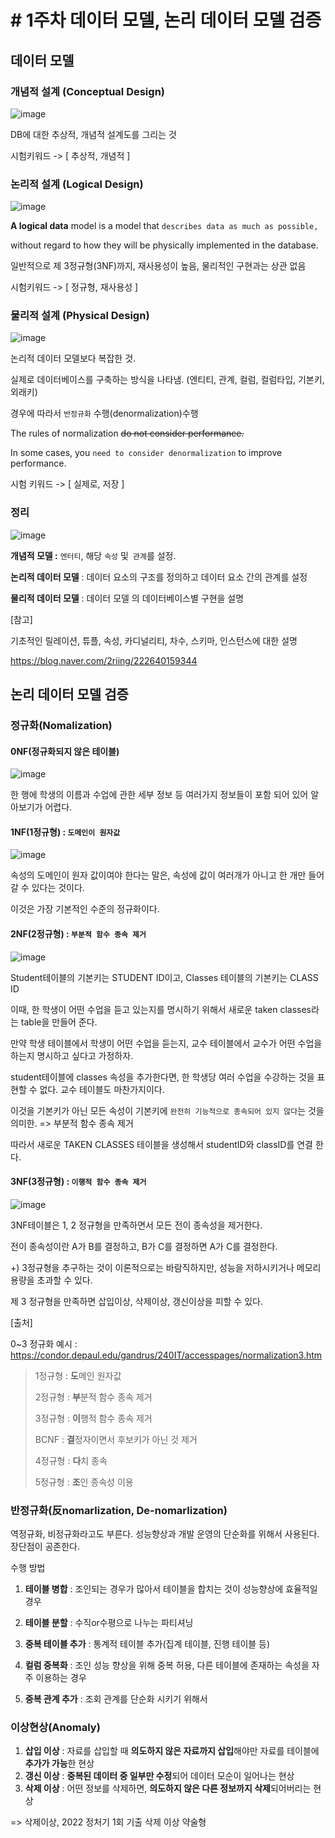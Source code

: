 # # 1주차 데이터 모델, 논리 데이터 모델 검증

## 데이터 모델

### 개념적 설계 (Conceptual Design)
![image](https://user-images.githubusercontent.com/97645988/174968743-cdc0e95d-719e-412d-8081-2cb930ce5224.png)

DB에 대한 추상적, 개념적 설계도를 그리는 것

시험키워드 -> [ 추상적, 개념적 ]

### 논리적 설계 (Logical Design)
![image](https://user-images.githubusercontent.com/97645988/174968798-4d363b30-784d-42ed-b5cd-ac52c173ac31.png)

**A logical data** model is a model that `describes data as much as possible,` 

without regard to how they will be physically implemented in the database.

일반적으로 제 3정규형(3NF)까지, 재사용성이 높음, 물리적인 구현과는 상관 없음

시험키워드 -> [ 정규형, 재사용성 ]

### 물리적 설계 (Physical Design)
![image](https://user-images.githubusercontent.com/97645988/174968838-7272848c-f076-43db-b6a0-b15aa2a611a5.png)

논리적 데이터 모델보다 복잡한 것.

실제로 데이터베이스를 구축하는 방식을 나타냄. (엔티티, 관계, 컬럼, 컬럼타입, 기본키, 외래키)

경우에 따라서 `반정규화` 수행(denormalization)수행 

The rules of normalization ~~do not consider performance.~~

In some cases, you `need to consider denormalization` to improve performance.

시험 키워드 -> [ 실제로, 저장 ]

### 정리
![image](https://user-images.githubusercontent.com/97645988/174968914-d8b14b5c-6fe7-46e1-a14a-43e2369c4df9.png)

**개념적 모델 :**  `엔터티`, 해당 `속성` 및` 관계`를 설정.

**논리적 데이터 모델** :  데이터 요소의 구조를 정의하고 데이터 요소 간의 관계를 설정

**물리적 데이터 모델** : 데이터 모델 의 데이터베이스별 구현을 설명



[참고]

기초적인 릴레이션, 튜플, 속성, 카디널리티, 차수, 스키마, 인스턴스에 대한 설명

https://blog.naver.com/2riing/222640159344



## 논리 데이터 모델 검증

### 정규화(Nomalization)

#### 0NF(정규화되지 않은 테이블)
![image](https://user-images.githubusercontent.com/97645988/174968993-1b9b6b21-3ea5-4c07-974b-e8418bbef6be.png)

한 행에 학생의 이름과 수업에 관한 세부 정보 등 여러가지 정보들이 포함 되어 있어 알아보기가 어렵다.

#### 1NF(1정규형) : `도메인이 원자값`
![image](https://user-images.githubusercontent.com/97645988/174969085-d564b0a6-8758-45b9-b3ac-6e80911cf235.png)

속성의 도메인이 원자 값이여야 한다는 말은, 속성에 값이 여러개가 아니고 한 개만 들어갈 수 있다는 것이다.

이것은 가장 기본적인 수준의 정규화이다.

#### 2NF(2정규형) : `부분적 함수 종속 제거`
![image](https://user-images.githubusercontent.com/97645988/174969110-74b2a357-a1e6-4a44-9ba6-b16cdb2fb60e.png)

Student테이블의 기본키는  STUDENT ID이고, Classes 테이블의 기본키는 CLASS ID

이때, 한 학생이 어떤 수업을 듣고 있는지를 명시하기 위해서 새로운 taken classes라는 table을 만들어 준다.

만약 학생 테이블에서 학생이 어떤 수업을 듣는지, 교수 테이블에서 교수가 어떤 수업을 하는지 명시하고 싶다고 가정하자.

student테이블에 classes 속성을 추가한다면, 한 학생당 여러 수업을 수강하는 것을 표현할 수 없다. 교수 테이블도 마찬가지이다.

이것을 기본키가 아닌 모든 속성이 기본키에 `완전히 기능적으로 종속되어 있지 않다`는 것을 의미한. => 부분적 함수 종속 제거 

따라서 새로운 TAKEN CLASSES 테이블을 생성해서 studentID와 classID를 연결 한다.

#### 3NF(3정규형) : `이행적 함수 종속 제거`
![image](https://user-images.githubusercontent.com/97645988/174969143-8ed43fc6-25b3-4e3d-8957-d45558ff981e.png)

 3NF테이블은 1, 2 정규형을 만족하면서 모든 전이 종속성을 제거한다.

전이 종속성이란 A가 B를 결정하고, B가 C를 결정하면 A가 C를 결정한다. 

+) 3정규형을 추구하는 것이 이론적으로는 바람직하지만, 성능을 저하시키거나 메모리 용량을 초과할 수 있다. 

제 3 정규형을 만족하면 삽입이상, 삭제이상, 갱신이상을 피할 수 있다.

[출처]

0~3 정규화 예시 : https://condor.depaul.edu/gandrus/240IT/accesspages/normalization3.htm

> 1정규형 : **도**메인 원자값
>
> 2정규형 : **부**분적 함수 종속 제거
>
> 3정규형 : **이**행적 함수 종속 제거
>
> BCNF : **결**정자이면서 후보키가 아닌 것 제거
>
> 4정규형 : **다**치 종속
>
> 5정규형 : **조**인 종속성 이용

### 반정규화(反nomarlization, De-nomarlization)

역정규화, 비정규화라고도 부른다. 성능향상과 개발 운영의 단순화를 위해서 사용된다. 장단점이 공존한다.

수행 방법 

1. **테이블 병합** : 조인되는 경우가 많아서 테이블을 합치는 것이 성능향상에 효율적일 경우 

2. **테이블 분할** : 수직or수평으로 나누는 파티셔닝

3. **중복 테이블 추가** : 통계적 테이블 추가(집계 테이블, 진행 테이블 등)

4. **컬럼 중복화** : 조인 성능 향상을 위해 중복 허용, 다른 테이블에 존재하는 속성을 자주 이용하는 경우

5. **중복 관계 추가** : 조회 관계를 단순화 시키기 위해서 

### 이상현상(Anomaly)

1. **삽입 이상** : 자료를 삽입할 때 **의도하지 않은 자료까지 삽입**해야만 자료를 테이블에 **추가가 가능**한 현상
2. **갱신 이상** : **중복된 데이터 중 일부만 수정**되어 데이터 모순이 일어나는 현상
3. **삭제 이상** : 어떤 정보를 삭제하면, **의도하지 않은 다른 정보까지 삭제**되어버리는 현상

=> 삭제이상, 2022 정처기 1회 기출 삭제 이상 약술형

